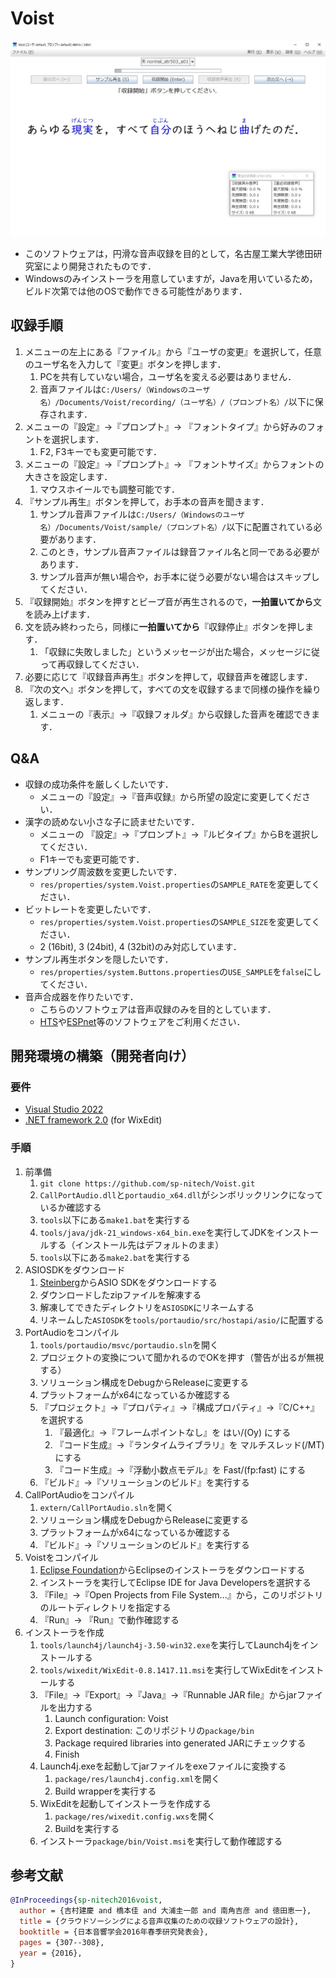 # Voist

![screen](share/screen.jpg?raw=true)

- このソフトウェアは，円滑な音声収録を目的として，名古屋工業大学徳田研究室により開発されたものです．
- Windowsのみインストーラを用意していますが，Javaを用いているため，ビルド次第では他のOSで動作できる可能性があります．

## 収録手順
1. メニューの左上にある『ファイル』から『ユーザの変更』を選択して，任意のユーザ名を入力して『変更』ボタンを押します．
   1. PCを共有していない場合，ユーザ名を変える必要はありません．
   1. 音声ファイルは`C:/Users/（Windowsのユーザ名）/Documents/Voist/recording/（ユーザ名）/（プロンプト名）/`以下に保存されます．
1. メニューの『設定』→『プロンプト』→ 『フォントタイプ』から好みのフォントを選択します．
   1. F2, F3キーでも変更可能です．
1. メニューの『設定』→『プロンプト』→ 『フォントサイズ』からフォントの大きさを設定します．
   1. マウスホイールでも調整可能です．
1. 『サンプル再生』ボタンを押して，お手本の音声を聞きます．
   1. サンプル音声ファイルは`C:/Users/（Windowsのユーザ名）/Documents/Voist/sample/（プロンプト名）/`以下に配置されている必要があります．
   1. このとき，サンプル音声ファイルは録音ファイル名と同一である必要があります．
   1. サンプル音声が無い場合や，お手本に従う必要がない場合はスキップしてください．
1. 『収録開始』ボタンを押すとビープ音が再生されるので，**一拍置いてから**文を読み上げます．
1. 文を読み終わったら，同様に**一拍置いてから**『収録停止』ボタンを押します．
   1. 「収録に失敗しました」というメッセージが出た場合，メッセージに従って再収録してください．
1. 必要に応じて『収録音声再生』ボタンを押して，収録音声を確認します．
1. 『次の文へ』ボタンを押して，すべての文を収録するまで同様の操作を繰り返します．
   1. メニューの『表示』→『収録フォルダ』から収録した音声を確認できます．

## Q&A
- 収録の成功条件を厳しくしたいです．
  - メニューの『設定』→『音声収録』から所望の設定に変更してください．
- 漢字の読めない小さな子に読ませたいです．
  - メニューの 『設定』→『プロンプト』→『ルビタイプ』からBを選択してください．
  - F1キーでも変更可能です．
- サンプリング周波数を変更したいです．
  - `res/properties/system.Voist.properties`の`SAMPLE_RATE`を変更してください．
- ビットレートを変更したいです．
  - `res/properties/system.Voist.properties`の`SAMPLE_SIZE`を変更してください．
  - 2 (16bit), 3 (24bit), 4 (32bit)のみ対応しています．
- サンプル再生ボタンを隠したいです．
  - `res/properties/system.Buttons.properties`の`USE_SAMPLE`を`false`にしてください．
- 音声合成器を作りたいです．
  - こちらのソフトウェアは音声収録のみを目的としています．
  - [HTS](https://hts.sp.nitech.ac.jp/)や[ESPnet](https://github.com/espnet/espnet)等のソフトウェアをご利用ください．

## 開発環境の構築（開発者向け）

### 要件
- [Visual Studio 2022](https://visualstudio.microsoft.com/ja/vs/)
- [.NET framework 2.0](https://www.microsoft.com/ja-jp/download/details.aspx?id=25150) (for WixEdit)

### 手順
1. 前準備
   1. `git clone https://github.com/sp-nitech/Voist.git`
   1. `CallPortAudio.dll`と`portaudio_x64.dll`がシンボリックリンクになっているか確認する
   1. `tools`以下にある`make1.bat`を実行する
   1. `tools/java/jdk-21_windows-x64_bin.exe`を実行してJDKをインストールする（インストール先はデフォルトのまま）
   1. `tools`以下にある`make2.bat`を実行する
1. ASIOSDKをダウンロード
   1. [Steinberg](https://www.steinberg.net/developers/)からASIO SDKをダウンロードする
   1. ダウンロードしたzipファイルを解凍する
   1. 解凍してできたディレクトリを`ASIOSDK`にリネームする
   1. リネームした`ASIOSDK`を`tools/portaudio/src/hostapi/asio/`に配置する
1. PortAudioをコンパイル
   1. `tools/portaudio/msvc/portaudio.sln`を開く
   1. プロジェクトの変換について聞かれるのでOKを押す（警告が出るが無視する）
   1. ソリューション構成をDebugからReleaseに変更する
   1. プラットフォームがx64になっているか確認する
   1. 『プロジェクト』→『プロパティ』→『構成プロパティ』→『C/C++』を選択する
      1. 『最適化』→『フレームポイントなし』を はい/(Oy) にする
      1. 『コード生成』→『ランタイムライブラリ』を マルチスレッド(/MT) にする
      1. 『コード生成』→『浮動小数点モデル』を Fast/(fp:fast) にする
   1. 『ビルド』→『ソリューションのビルド』を実行する
1. CallPortAudioをコンパイル
   1. `extern/CallPortAudio.sln`を開く
   1. ソリューション構成をDebugからReleaseに変更する
   1. プラットフォームがx64になっているか確認する
   1. 『ビルド』→『ソリューションのビルド』を実行する
1. Voistをコンパイル
   1. [Eclipse Foundation](https://www.eclipse.org/downloads/)からEclipseのインストーラをダウンロードする
   1. インストーラを実行してEclipse IDE for Java Developersを選択する
   1. 『File』→『Open Projects from File System...』から，このリポジトリのルートディレクトリを指定する
   1. 『Run』→ 『Run』で動作確認する
1. インストーラを作成
   1. `tools/launch4j/launch4j-3.50-win32.exe`を実行してLaunch4jをインストールする
   1. `tools/wixedit/WixEdit-0.8.1417.11.msi`を実行してWixEditをインストールする
   1. 『File』→『Export』→『Java』→『Runnable JAR file』からjarファイルを出力する
      1. Launch configuration: Voist
      1. Export destination: このリポジトリの`package/bin`
      1. Package required libraries into generated JARにチェックする
      1. Finish
   1. Launch4j.exeを起動してjarファイルをexeファイルに変換する
      1. `package/res/launch4j.config.xml`を開く
      1. Build wrapperを実行する
   1. WixEditを起動してインストーラを作成する
      1. `package/res/wixedit.config.wxs`を開く
      1. Buildを実行する
   1. インストーラ`package/bin/Voist.msi`を実行して動作確認する

## 参考文献
```bibtex
@InProceedings{sp-nitech2016voist,
  author = {吉村建慶 and 橋本佳 and 大浦圭一郎 and 南角吉彦 and 徳田恵一},
  title = {クラウドソーシングによる音声収集のための収録ソフトウェアの設計},
  booktitle = {日本音響学会2016年春季研究発表会},
  pages = {307--308},
  year = {2016},
}
```
